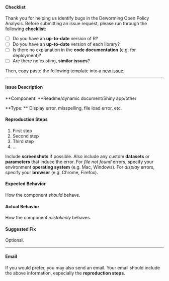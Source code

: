 #### Checklist

Thank you for helping us identify bugs in the Deworming Open Policy Analysis. Before submitting an issue request, please run through the following **checklist**:

* [ ] Do you have an **up-to-date** version of R?
* [ ] Do you have an **up-to-date** version of each library?
* [ ] Is there no explanation in the **code documentation** (e.g. for deployment)?
* [ ] Are there no existing, **similar issues**?

Then, copy paste the following template into a [new issue](https://github.com/BITSS-OPA/opa-deworming/issues/new/choose):

---

#### Issue Description

**Component: **Readme/dynamic document/Shiny app/other

**Type: ** Display error, misspelling, file load error, etc.

#### Reproduction Steps

1. First step
2. Second step
3. Third step
4. ...

Include **screenshots** if possible. Also include any custom **datasets** or **parameters** that induce the error. For *file not found* errors, specify your environment **operating system** (e.g. Mac, Windows). For *display* errors, specify your **browser** (e.g. Chrome, Firefox).

#### Expected Behavior

How the component *should* behave.

#### Actual Behavior

How the component *mistakenly* behaves.

#### Suggested Fix

Optional.

---

#### Email

If you would prefer, you may also send an email. Your email should include the above information, especially the **reproduction steps**.

